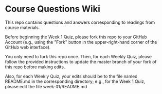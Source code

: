 # Course Questions Wiki

This repo contains questions and answers corresponding to readings from course materials.

Before beginning the Week 1 Quiz, please fork this repo to your GitHub Account (e.g., using the "Fork" button in the upper-right-hand corner of the GitHub web interface).

You only need to fork this repo once. Then, for each Weekly Quiz, please follow the provided instructions to update the master branch of your fork of this repo before making edits.

Also, for each Weekly Quiz, your edits should be to the file named README.md in the corresponding directory; e.g., for the Week 1 Quiz, please edit the file week-01/README.md
